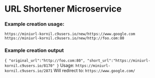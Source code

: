 <h1>URL Shortener Microservice</h1>

<h3>Example creation usage:</h3>
<code>https://miniurl-kornil.c9users.io/new/https://www.google.com</code>
<code>https://miniurl-kornil.c9users.io/new/http://foo.com:80</code>
<h3>Example creation output</h3>
<code>{ "original_url":"http://foo.com:80", "short_url":"https://miniurl-kornil.c9users.io/8170" }</code>
Usage:
<code>https://miniurl-kornil.c9users.io/2871</code>
Will redirect to:
<code>https://www.google.com/</code>